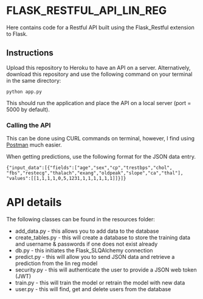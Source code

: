 # FLASK_RESTFUL_API_LIN_REG

Here contains code for a Restful API built using the Flask_Restful extension to Flask. 

## Instructions

Upload this repository to Heroku to have an API on a server. Alternatively, download this repository and use the following command on your terminal in the same directory:

```
python app.py
```

This should run the application and place the API on a local server (port = 5000 by default).

### Calling the API

This can be done using CURL commands on terminal, however, I find using [Postman](https://www.postman.com/) much easier. 

When getting predictions, use the following format for the JSON data entry.
```
{"input_data":[{"fields":["age","sex","cp","trestbps","chol",
"fbs","restecg","thalach","exang","oldpeak","slope","ca","thal"],
"values":[[1,1,1,1,0,5,1231,1,1,1,1,1,1]]}]}
```


# API details
The following classes can be found in the resources folder:
- add_data.py - this allows you to add data to the database
- create_tables.py - this will create a database to store the training data and username & passwords if one does not exist already
- db.py - this initiates the Flask_SLQAlchemy connection
- predict.py - this will allow you to send JSON data and retrieve a prediction from the lin reg model
- security.py - this will authenticate the user to provide a JSON web token (JWT)
- train.py - this will train the model or retrain the model with new data
- user.py - this will find, get and delete users from the database
